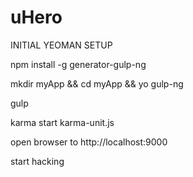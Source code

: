 # uHero

INITIAL YEOMAN SETUP 

npm install -g generator-gulp-ng

mkdir myApp && cd myApp && yo gulp-ng

gulp

karma start karma-unit.js

open browser to http://localhost:9000

start hacking

